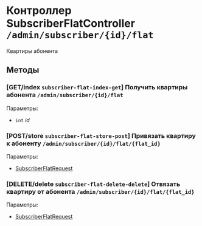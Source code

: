 # Контроллер SubscriberFlatController `/admin/subscriber/{id}/flat`

Квартиры абонента

## Методы

### [GET/index `subscriber-flat-index-get`] Получить квартиры абонента `/admin/subscriber/{id}/flat`

Параметры: 

- `int` *id*

### [POST/store `subscriber-flat-store-post`] Привязать квартиру к абоненту `/admin/subscriber/{id}/flat/{flat_id}`

Параметры: 

- [SubscriberFlatRequest](../OBJECT.md#SubscriberFlatRequest) 

### [DELETE/delete `subscriber-flat-delete-delete`] Отвязать квартиру от абонента `/admin/subscriber/{id}/flat/{flat_id}`

Параметры: 

- [SubscriberFlatRequest](../OBJECT.md#SubscriberFlatRequest) 
